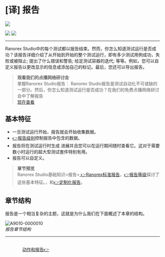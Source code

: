 # [译] 报告
   

[![](https://img.shields.io/badge/OfficialPage-ClickMe-blue.svg?longCache=true&style=flat-square)][0]  

[![](https://img.shields.io/badge/Translator-TaylorTaurus-42B983.svg?longCache=true&style=flat-square)](https://github.com/taylortaurus) 
![](https://img.shields.io/badge/TranslateTime-2019年9月10日-green.svg?longCache=true&style=flat-square)

---
Ranorex Studio中的每个测试都以报告结束。然而，你怎么知道测试运行是否成功？该报告详细介绍了从开始到开始的整个测试运行，即有多少测试用例成功，失败或被阻止; 提出了什么错误和警告; 给定测试容器的迭代; 等等。例如，您可以自定义报告以更改显示的信息或添加自己的标记。最后，您还可以导出报告。


>**观看我们的点播网络研讨会**                 
掌握Ranorex Studio报告： Ranorex Studio报告是测试自动化不可或缺的一部分。然后，你怎么知道测试运行是否成功？在我们的免费点播网络研讨会中了解报告        
[现在查看](https://www.ranorex.com/automated-testing-webinars/mastering-reporting/)


## 基本特征
- 一旦测试运行开始，报告就会开始收集数据。
- [👉报告级别][1]控制报告中包含的数据。
- 报告将在测试运行时生成 进展并且您可以在运行期间随时查看它。这对于需要数小时运行的超大型测试套件特别有用。
- 报告可以自定义。
  
>**章节预览**       
Ranorex Studio基础知识>报告>[ 👉Ranorex标准报告][2]，[👉报告等级][1]探讨了这些基本特征。，和[👉定制化报告][3]。

## 章节结构
报告是一个相当复杂的主题，这就是为什么我们在下面概述了本章的结构。

![A9010-0000010](https://www.ranorex.com/rx-media/rx-user-guide/v9.1/A90/A9010-0000010.png)                
*报告章节结构*


---

&emsp;&emsp;&emsp;&emsp;&emsp;&emsp;&emsp;&emsp;&emsp;&emsp;&emsp;&emsp;&emsp;&emsp;&emsp;&emsp;&emsp;&emsp;&emsp;&emsp;&emsp;&emsp;&emsp;&emsp;&emsp;&emsp;&emsp;&emsp;&emsp;&emsp;&emsp;&emsp;&emsp;&emsp;&emsp;&emsp;&emsp;&emsp;&emsp;&emsp;[动作和报告👉][4]

[0]: https://www.ranorex.com/help/latest/ranorex-studio-fundamentals/reporting/introduction/
[1]:.\concept-report-levels-2.html

[2]:.\ranorex-standard-reporting.html

[3]: .\report-customization.html
[4]: .\actions-and-the-report.html